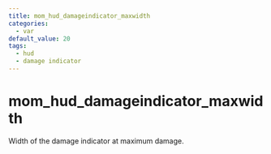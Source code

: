 ```yaml
---
title: mom_hud_damageindicator_maxwidth
categories:
  - var
default_value: 20
tags:
  - hud
  - damage indicator
---
```


# mom_hud_damageindicator_maxwidth

Width of the damage indicator at maximum damage.
